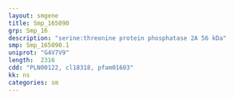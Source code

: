 ```yaml
---
layout: smgene
title: Smp_165090
grp: Smp_16
description: "serine:threonine protein phosphatase 2A 56 kDa"
smp: Smp_165090.1
uniprot: "G4V7V9"
length:  2316
cdd: "PLN00122, cl18318, pfam01603"
kk: ns
categories: sm
---
```

